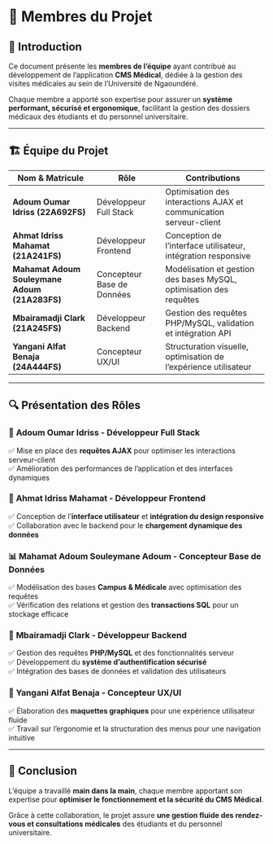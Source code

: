# 👥 Membres du Projet  

## 📌 Introduction  
Ce document présente les **membres de l’équipe** ayant contribué au développement de l’application **CMS Médical**, dédiée à la gestion des visites médicales au sein de l’Université de Ngaoundéré.  

Chaque membre a apporté son expertise pour assurer un **système performant, sécurisé et ergonomique**, facilitant la gestion des dossiers médicaux des étudiants et du personnel universitaire.  

---

## 🏗 Équipe du Projet  

| **Nom & Matricule** | **Rôle** | **Contributions** |
|------------------------------|-----------------------|------------------------------------------------|
| **Adoum Oumar Idriss (22A692FS)** | Développeur Full Stack | Optimisation des interactions AJAX et communication serveur-client |
| **Ahmat Idriss Mahamat (21A241FS)** | Développeur Frontend | Conception de l’interface utilisateur, intégration responsive |
| **Mahamat Adoum Souleymane Adoum (21A283FS)** | Concepteur Base de Données | Modélisation et gestion des bases MySQL, optimisation des requêtes |
| **Mbairamadji Clark (21A245FS)** | Développeur Backend | Gestion des requêtes PHP/MySQL, validation et intégration API |
| **Yangani Alfat Benaja (24A444FS)** | Concepteur UX/UI | Structuration visuelle, optimisation de l’expérience utilisateur |

---

## 🔍 Présentation des Rôles  

### 🎯 **Adoum Oumar Idriss - Développeur Full Stack**  
✅ Mise en place des **requêtes AJAX** pour optimiser les interactions serveur-client  
✅ Amélioration des performances de l’application et des interfaces dynamiques  

### 🎨 **Ahmat Idriss Mahamat - Développeur Frontend**  
✅ Conception de l’**interface utilisateur** et **intégration du design responsive**  
✅ Collaboration avec le backend pour le **chargement dynamique des données**  

### 📊 **Mahamat Adoum Souleymane Adoum - Concepteur Base de Données**  
✅ Modélisation des bases **Campus & Médicale** avec optimisation des requêtes  
✅ Vérification des relations et gestion des **transactions SQL** pour un stockage efficace  

### 🎯 **Mbairamadji Clark - Développeur Backend**  
✅ Gestion des requêtes **PHP/MySQL** et des fonctionnalités serveur  
✅ Développement du **système d’authentification sécurisé**  
✅ Intégration des bases de données et validation des utilisateurs  

### 🎨 **Yangani Alfat Benaja - Concepteur UX/UI**  
✅ Élaboration des **maquettes graphiques** pour une expérience utilisateur fluide  
✅ Travail sur l’ergonomie et la structuration des menus pour une navigation intuitive  

---

## 🎯 Conclusion  
L’équipe a travaillé **main dans la main**, chaque membre apportant son expertise pour **optimiser le fonctionnement et la sécurité du CMS Médical**.  

Grâce à cette collaboration, le projet assure **une gestion fluide des rendez-vous et consultations médicales** des étudiants et du personnel universitaire.  

